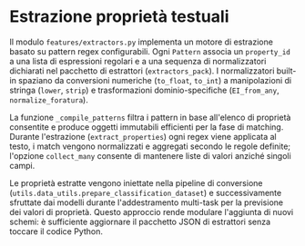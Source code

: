 # Estrazione proprietà testuali

Il modulo `features/extractors.py` implementa un motore di estrazione basato su pattern regex configurabili. Ogni `Pattern` associa un `property_id` a una lista di espressioni regolari e a una sequenza di normalizzatori dichiarati nel pacchetto di estrattori (`extractors_pack`). I normalizzatori built-in spaziano da conversioni numeriche (`to_float`, `to_int`) a manipolazioni di stringa (`lower`, `strip`) e trasformazioni dominio-specifiche (`EI_from_any`, `normalize_foratura`).

La funzione `_compile_patterns` filtra i pattern in base all'elenco di proprietà consentite e produce oggetti immutabili efficienti per la fase di matching. Durante l'estrazione (`extract_properties`) ogni regex viene applicata al testo, i match vengono normalizzati e aggregati secondo le regole definite; l'opzione `collect_many` consente di mantenere liste di valori anziché singoli campi.

Le proprietà estratte vengono iniettate nella pipeline di conversione (`utils.data_utils.prepare_classification_dataset`) e successivamente sfruttate dai modelli durante l'addestramento multi-task per la previsione dei valori di proprietà. Questo approccio rende modulare l'aggiunta di nuovi schemi: è sufficiente aggiornare il pacchetto JSON di estrattori senza toccare il codice Python.
